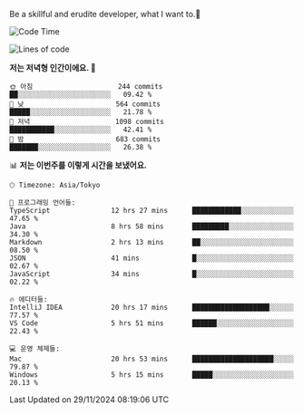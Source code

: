 Be a skillful and erudite developer, what I want to.👶

<!--START_SECTION:waka-->
![Code Time](http://img.shields.io/badge/Code%20Time-1%2C437%20hrs%208%20mins-blue)

![Lines of code](https://img.shields.io/badge/%EC%A0%80%EB%8A%94%20%EC%97%AC%ED%83%9C%EA%B9%8C%EC%A7%80%20-912.2%20thousand%20%EC%A4%84%EC%9D%98%20%EC%BD%94%EB%93%9C%EB%A5%BC%20%EC%9E%91%EC%84%B1%ED%96%88%EC%96%B4%EC%9A%94.-blue)

**저는 저녁형 인간이에요. 🦉** 

```text
🌞 아침                     244 commits         ██░░░░░░░░░░░░░░░░░░░░░░░   09.42 % 
🌆 낮　                     564 commits         █████░░░░░░░░░░░░░░░░░░░░   21.78 % 
🌃 저녁                     1098 commits        ███████████░░░░░░░░░░░░░░   42.41 % 
🌙 밤　                     683 commits         ███████░░░░░░░░░░░░░░░░░░   26.38 % 
```


📊 **저는 이번주를 이렇게 시간을 보냈어요.** 

```text
🕑︎ Timezone: Asia/Tokyo

💬 프로그래밍 언어들: 
TypeScript               12 hrs 27 mins      ████████████░░░░░░░░░░░░░   47.65 % 
Java                     8 hrs 58 mins       █████████░░░░░░░░░░░░░░░░   34.30 % 
Markdown                 2 hrs 13 mins       ██░░░░░░░░░░░░░░░░░░░░░░░   08.50 % 
JSON                     41 mins             █░░░░░░░░░░░░░░░░░░░░░░░░   02.67 % 
JavaScript               34 mins             █░░░░░░░░░░░░░░░░░░░░░░░░   02.22 % 

🔥 에디터들: 
IntelliJ IDEA            20 hrs 17 mins      ███████████████████░░░░░░   77.57 % 
VS Code                  5 hrs 51 mins       ██████░░░░░░░░░░░░░░░░░░░   22.43 % 

💻 운영 체제들: 
Mac                      20 hrs 53 mins      ████████████████████░░░░░   79.87 % 
Windows                  5 hrs 15 mins       █████░░░░░░░░░░░░░░░░░░░░   20.13 % 
```


 Last Updated on 29/11/2024 08:19:06 UTC
<!--END_SECTION:waka-->
